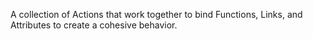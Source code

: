 A collection of Actions that work together to bind Functions, Links, and Attributes to create a cohesive behavior.